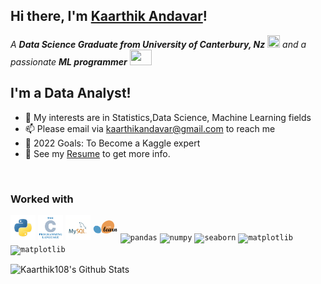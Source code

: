 ## Hi there, I'm [Kaarthik Andavar](https://github.com/kaarthik108)! 


<p>
  <em>
    A <b>Data Science Graduate from University of Canterbury, Nz</b> <img src="https://raw.githubusercontent.com/TheDudeThatCode/TheDudeThatCode/master/Assets/Medal.gif" width=20 height=20> and a passionate <b>ML programmer</b> <img src="https://raw.githubusercontent.com/TheDudeThatCode/TheDudeThatCode/master/Assets/Developer.gif" width=35 height=25>
  </em>
 </p>

## I'm a Data Analyst!
- 🤔 My interests are in Statistics,Data Science, Machine Learning fields
- 📫 Please email via kaarthikandavar@gmail.com to reach me
- 🥅 2022 Goals: To Become a Kaggle expert
- 📝 See my [Resume](https://drive.google.com/file/d/120vm3XmKsBS7uhqfq2a1qNdWN05UK2FK/view?usp=sharing) to get more info.
<br/> 
</em>

### Worked with

<code><img height="40" src="https://raw.githubusercontent.com/github/explore/80688e429a7d4ef2fca1e82350fe8e3517d3494d/topics/python/python.png" title="python"></code>
<code><img height="40" src="https://raw.githubusercontent.com/github/explore/80688e429a7d4ef2fca1e82350fe8e3517d3494d/topics/c/c.png" title="C"></code>
<code><img height="40" src="https://raw.githubusercontent.com/github/explore/80688e429a7d4ef2fca1e82350fe8e3517d3494d/topics/mysql/mysql.png" title="mysql"></code>
<code><img height="40" src="https://raw.githubusercontent.com/github/explore/80688e429a7d4ef2fca1e82350fe8e3517d3494d/topics/scikit-learn/scikit-learn.png" title="sklearn"></code>
<code><img height="40" src="https://numfocus.org/wp-content/uploads/2016/07/pandas-logo-300.png" title="pandas"></code>
<code><img height="40" src="https://bids.berkeley.edu/sites/default/files/styles/400x225/public/projects/numpy_logo_project_page_banner.png?itok=jaJeRlWs" title="numpy"></code>
<code><img height="40" src="https://data-flair.training/blogs/wp-content/uploads/sites/2/2019/07/Seaborn-logo.png" title="seaborn"></code>
<code><img height="40" src="https://assets.datacamp.com/production/repositories/4199/datasets/3bdb4c210f93c5735bfd31c2bbd7e290f94c4a2b/matplotlib_logo.png" title="matplotlib"></code>
<code><img height="40" src="https://upload.wikimedia.org/wikipedia/commons/thumb/3/38/Jupyter_logo.svg/883px-Jupyter_logo.svg.png" title="matplotlib"></code>



<img align="left" alt="Kaarthik108's Github Stats" src="https://github-readme-stats.vercel.app/api?username=Kaarthik108&show_icons=true&hide_border=true" />

[youtube]: https://www.youtube.com/channel/UCgD0kJbQQdDNXxHr9TSf_CA?view_as=subscriber
[instagram]: https://www.instagram.com/yo_andy_7/
[linkedin]: https://www.linkedin.com/in/kaarthik-andavar-b32a27143/
[twitter]: https://twitter.com/feetup_andy
